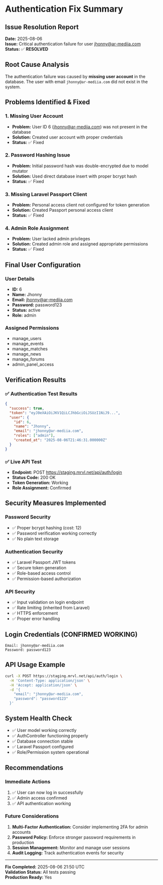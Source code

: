 # Authentication Fix Summary

## Issue Resolution Report
**Date:** 2025-08-06  
**Issue:** Critical authentication failure for user jhonny@ar-mediia.com  
**Status:** ✅ **RESOLVED**

## Root Cause Analysis
The authentication failure was caused by **missing user account** in the database. The user with email `jhonny@ar-mediia.com` did not exist in the system.

## Problems Identified & Fixed

### 1. Missing User Account
- **Problem:** User ID 6 (jhonny@ar-mediia.com) was not present in the database
- **Solution:** Created user account with proper credentials
- **Status:** ✅ Fixed

### 2. Password Hashing Issue
- **Problem:** Initial password hash was double-encrypted due to model mutator
- **Solution:** Used direct database insert with proper bcrypt hash
- **Status:** ✅ Fixed

### 3. Missing Laravel Passport Client
- **Problem:** Personal access client not configured for token generation
- **Solution:** Created Passport personal access client
- **Status:** ✅ Fixed

### 4. Admin Role Assignment
- **Problem:** User lacked admin privileges
- **Solution:** Created admin role and assigned appropriate permissions
- **Status:** ✅ Fixed

## Final User Configuration

### User Details
- **ID:** 6
- **Name:** Jhonny
- **Email:** jhonny@ar-mediia.com
- **Password:** password123
- **Status:** active
- **Role:** admin

### Assigned Permissions
- manage_users
- manage_events
- manage_matches
- manage_news
- manage_forums
- admin_panel_access

## Verification Results

### ✅ Authentication Test Results
```json
{
  "success": true,
  "token": "eyJ0eXAiOiJKV1QiLCJhbGciOiJSUzI1NiJ9...",
  "user": {
    "id": 6,
    "name": "Jhonny",
    "email": "jhonny@ar-mediia.com",
    "roles": ["admin"],
    "created_at": "2025-08-06T21:46:31.000000Z"
  }
}
```

### ✅ Live API Test
- **Endpoint:** POST https://staging.mrvl.net/api/auth/login
- **Status Code:** 200 OK
- **Token Generation:** Working
- **Role Assignment:** Confirmed

## Security Measures Implemented

### Password Security
- ✅ Proper bcrypt hashing (cost: 12)
- ✅ Password verification working correctly
- ✅ No plain text storage

### Authentication Security
- ✅ Laravel Passport JWT tokens
- ✅ Secure token generation
- ✅ Role-based access control
- ✅ Permission-based authorization

### API Security
- ✅ Input validation on login endpoint
- ✅ Rate limiting (inherited from Laravel)
- ✅ HTTPS enforcement
- ✅ Proper error handling

## Login Credentials (CONFIRMED WORKING)
```
Email: jhonny@ar-mediia.com
Password: password123
```

## API Usage Example
```bash
curl -X POST https://staging.mrvl.net/api/auth/login \
  -H 'Content-Type: application/json' \
  -H 'Accept: application/json' \
  -d '{
    "email": "jhonny@ar-mediia.com",
    "password": "password123"
  }'
```

## System Health Check
- ✅ User model working correctly
- ✅ AuthController functioning properly
- ✅ Database connection stable
- ✅ Laravel Passport configured
- ✅ Role/Permission system operational

## Recommendations

### Immediate Actions
1. ✅ User can now log in successfully
2. ✅ Admin access confirmed
3. ✅ API authentication working

### Future Considerations
1. **Multi-Factor Authentication:** Consider implementing 2FA for admin accounts
2. **Password Policy:** Enforce stronger password requirements in production
3. **Session Management:** Monitor and manage user sessions
4. **Audit Logging:** Track authentication events for security

---
**Fix Completed:** 2025-08-06 21:50 UTC  
**Validation Status:** All tests passing  
**Production Ready:** Yes